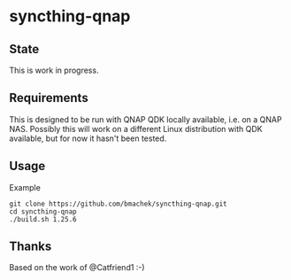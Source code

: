 # syncthing-qnap

## State
This is work in progress.

## Requirements
This is designed to be run with QNAP QDK locally available, i.e. on a QNAP NAS.
Possibly this will work on a different Linux distribution with QDK available, but for now it hasn't been tested.

## Usage
Example
```
git clone https://github.com/bmachek/syncthing-qnap.git
cd syncthing-qnap
./build.sh 1.25.6
```



## Thanks 
Based on the work of @Catfriend1 :-)
